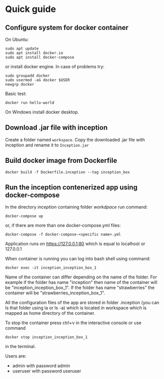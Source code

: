 # Quick guide

## Configure system for docker container
On Ubuntu:
```
sudo apt update
sudo apt install docker.io
sudo apt install docker-compose
```
or install docker engine.
In case of problems try:
```
sudo groupadd docker
sudo usermod -aG docker $USER
newgrp docker
```

Basic test:
```
docker run hello-world
```

On Windows install docker desktop.

## Download .jar file with inception 
Create a folder named `workspace`. Copy the downloaded .jar file with inception and rename it to `Inception.jar`

## Build docker image from Dockerfile
```
docker build -f Dockerfile.inception --tag inception_box 
```

## Run the inception contenerized app using docker-compose
In the directory *inception* containing folder *workdpace* run command:
```
docker-compose up
```
or, if there are more than one docker-compose.yml files:
```
docker-compose -f docker-compose-<specific name>.yml
```

Application runs on https://127.0.0.1:80 which is equal to localhost or 127.0.0.1

When container is running you can log into bash shell using command:
```
docker exec -it inception_inception_box_1
```

Name of the container can differ depending on the name of the folder. For example if the folder has name "inception" then name of the container will be "inception_inception_box_1". If the folder has name "strawberries" the container will be "strawberries_inception_box_1".

All the configuration files of the app are stored in folder .inception (you can ls that folder using la or ls -a) which is located in workspace which is mapped as home directory of the container. 

To stop the container press ctrl+v in the interactive console or use command 
```
docker stop inception_inception_box_1
```
in the terminal. 

Users are:
- admin with password admin
- useruser with password useruser
